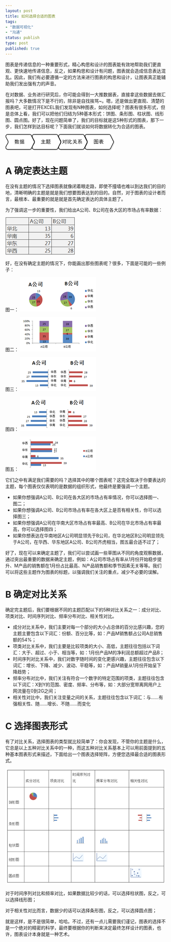 ```yaml
--- 
layout: post
title: 如何选择合适的图表
tags: 
- "数据可视化"
- "沟通"
status: publish
type: post
published: true
---
```

图表是传递信息的一种重要形式，精心构思和设计的图表能有效地帮助我们更直观、更快速地传递信息，反之，如果构思和设计有问题，图表就会造成信息表达混乱。因此，我们有必要遵循一定的方法来进行图表的构思和设计，让图表真正能辅助我们发出强有力的声音。    

在对数据、业务进行研究后，你可能会得到一大推数据表，直接拿这些数据去做汇报吗？大多数情况下是不行的，除非是自找挨骂~。嗯，还是做出更直观、清楚的图表吧，可是打开EXCEL我们发现有N种图表，如何选择呢？图表有很多形式，但是总体上看，我们可以把他们归结为5种基本形式：饼图、条形图、柱状图、线形图、圆点图。好了，现在问题简单了，我们的目标就是这5种形式的图表，那下一步，我们怎样到达目标呢？下面我们就谈如何将数据转化为合适的图表。

![图表选择流程](/upload/pic/2010-09-09-process.png "")

# A 确定表达主题

在没有主题的情况下选择图表就像闭着眼走路，即使不撞墙也难以到达我们的目的地，清晰明确的主题是就是我们想要图表达到的目的。自然，对于图表的设计者而言，最根本、最重要的就是就是首先确定表达的具体主题了。    

为了强调这一步的重要性，我们给出A公司、B公司在各大区的市场占有率数据：

![市场占有率数据](/upload/pic/2010-09-09-table.png "")

好，在没有确定主题的情况下，你能画出那些图表呢？很多，下面是可能的一些例子：

图一：
![图一](/upload/pic/2010-09-09-chart1.png "")

图二：
![图二](/upload/pic/2010-09-09-chart2.png "")

图三：
![图三](/upload/pic/2010-09-09-chart3.png "")

图四：
![图四](/upload/pic/2010-09-09-chart4.png "")

图五：
![图五](/upload/pic/2010-09-09-chart5.png "")

它们之中有满足我们需要的吗？选择其中的哪个图表呢？这完全取决于你要表达的主题，每个图表仅仅表明的是数据的组织形式，他最终是要强调一个主题。
<ul>
	<li>如果你想强调A公司、B公司在各大区的市场占有率情况，你可以选择图一、图二；</li>
	<li>如果你想强调A公司、B公司市场占有率在各大区上是否有相关性，你可以选择图三；</li>
	<li>如果你想强调A公司在华南大区市场占有率最高、B公司在华北市场占有率最高，你可以选择图四；</li>
	<li>如果你想表达在华南地区A公司明显领先于B公司，在华北地区B公司明显领先于A公司，在华西、华东地区A公司、B公司齐虎相当，图五最合适不过了；</li>
</ul>

好了，现在可以来确定主题了，我们可以尝试画一些草图从不同的角度观察数据，通过突出最重要的数据来确定主题，例如：A公司市场占有率从1月份开始稳步提升、M产品的销售额在1月份占比最高、N产品销售额和季节因素无关等等。我们可以将这些主题作为图表的标题，以强调我们关注的重点，减少不必要的误解。

# B 确定对比关系

确定完主题后，我们要根据不同的主题匹配以下的5种对比关系之一：成分对比、项类对比、时间序列对比、频率分布对比、相关性对比。
<ul>
	<li>成分对比关系中，我们主要对每一个部分的大小占总体的百分比感兴趣，您的主题主要包含以下词汇：份额、百分比等，如：产品M销售额占公司A总销售额的54%；</li>
	<li>项类对比关系中，我们主要是比较项类的大小、高低，主题往往包括以下词汇：大于、超过、小于、相当等，如：1月份产品M的净利润总额超过产品B；</li>
	<li>时间序列对比关系中，我们对数字随时间的变化更感兴趣，主题往往包含以下词汇：增长、下降、减少、波动、平稳等，如：产品M销量从1月份开始呈下降趋势；</li>
	<li>频率分布对比中，我们关注有符合一个数字的特定范围的项类，主题往往包含以下词汇：X到Y的范围、密度、频率、分布等，如：大部分宽带离网用户上网流量在0到2G之间；</li>
	<li>相关性对比中，我们关注变量之间的关系，主题往往包含以下词汇：与……有强相关性、随……增长、不随……而变化</li>
</ul>

# C 选择图表形式

有了对比关系，选择图表的类型就比较简单了：你会发现，不管你的主题是什么，它总是以上五种对比关系中的一种，而这五种对比关系基本上可以用前面提到的五种基本图表形式来描述，下面给出一个图表选择矩阵，方便您选择最合适的图表形式。

![选择图表形式](/upload/pic/2010-09-09-chart-select.png "")

对于时间序列对比和频率对比，如果数据比较少的话，可以选择柱状图，反之，可以选择线形图；

对于相关性对比而言，数据少的话可以选择条形图，反之，可以选择圆点图；

就是这样，是不是很简单，哈哈。不过，还有一点儿需要我们谨记，图表的选择不是一个绝对的精密的科学，最终要根据你的判断来决定最终怎样设计的图表，也许，图表设计本身就是一种艺术。
